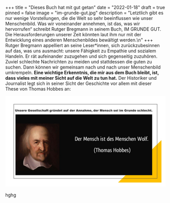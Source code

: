 +++
title = "Dieses Buch hat mit gut getan"
date = "2022-01-18"
draft = true
pinned = false
image = "im-grunde-gut.jpg"
description = "Letztlich gibt es nur wenige Vorstellungen, die die Welt so sehr beeinflussen wie unser Menschenbild. Was wir voneinander annehmen, ist das, was wir hervorrufen“ schreibt Rutger Bregmann in seinem Buch, IM GRUNDE GUT. Die Herausforderungen unserer Zeit könnten laut ihm nur mit der Entwicklung eines anderen Menschenbildes bewältigt werden.\n"
+++
Rutger Bregmann appelliert an seine Leser*innen, sich zurückzubesinnen auf das, was uns ausmacht: unsere Fähigkeit zu Empathie und sozialem Handeln. Er rät aufeinander zuzugehen und sich gegenseitig zuzuhören. Zuviel schlechte Nachrichten zu meiden und stattdessen die guten zu suchen. Dann können wir gemeinsam nach und nach unser Menschenbild umkrempeln.
**Eine wichtige Erkenntnis, die mir aus dem Buch bleibt, ist, dass vieles mit meiner Sicht auf die Welt zu tun hat.**
Der Historiker und Journalist legt sich in seiner Sicht der Geschichte vor allem mit dieser These von Thomas Hobbes an:


![](im-grunde-gut-2.jpg)

hghg